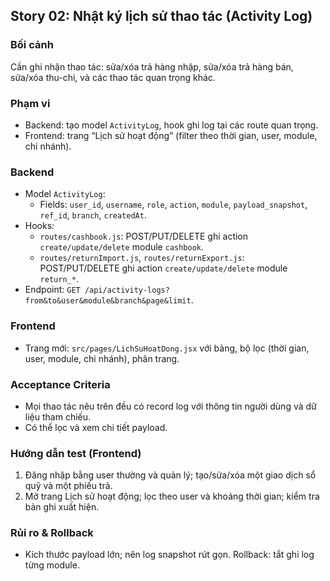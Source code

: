 ## Story 02: Nhật ký lịch sử thao tác (Activity Log)

### Bối cảnh
Cần ghi nhận thao tác: sửa/xóa trả hàng nhập, sửa/xóa trả hàng bán, sửa/xóa thu-chi, và các thao tác quan trọng khác.

### Phạm vi
- Backend: tạo model `ActivityLog`, hook ghi log tại các route quan trọng.
- Frontend: trang “Lịch sử hoạt động” (filter theo thời gian, user, module, chi nhánh).

### Backend
- Model `ActivityLog`:
  - Fields: `user_id`, `username`, `role`, `action`, `module`, `payload_snapshot`, `ref_id`, `branch`, `createdAt`.
- Hooks:
  - `routes/cashbook.js`: POST/PUT/DELETE ghi action `create/update/delete` module `cashbook`.
  - `routes/returnImport.js`, `routes/returnExport.js`: POST/PUT/DELETE ghi action `create/update/delete` module `return_*`.
- Endpoint: `GET /api/activity-logs?from&to&user&module&branch&page&limit`.

### Frontend
- Trang mới: `src/pages/LichSuHoatDong.jsx` với bảng, bộ lọc (thời gian, user, module, chi nhánh), phân trang.

### Acceptance Criteria
- Mọi thao tác nêu trên đều có record log với thông tin người dùng và dữ liệu tham chiếu.
- Có thể lọc và xem chi tiết payload.

### Hướng dẫn test (Frontend)
1) Đăng nhập bằng user thường và quản lý; tạo/sửa/xóa một giao dịch sổ quỹ và một phiếu trả.
2) Mở trang Lịch sử hoạt động; lọc theo user và khoảng thời gian; kiểm tra bản ghi xuất hiện.

### Rủi ro & Rollback
- Kích thước payload lớn; nên log snapshot rút gọn. Rollback: tắt ghi log từng module.


